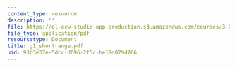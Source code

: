 ```yaml
---
content_type: resource
description: ''
file: https://ol-ocw-studio-app-production.s3.amazonaws.com/courses/3-014-materials-laboratory-fall-2006/93b3e37e5dccd0962f5cbe12d079d766_g1_shortrange.pdf
file_type: application/pdf
resourcetype: Document
title: g1_shortrange.pdf
uid: 93b3e37e-5dcc-d096-2f5c-be12d079d766
---
```

